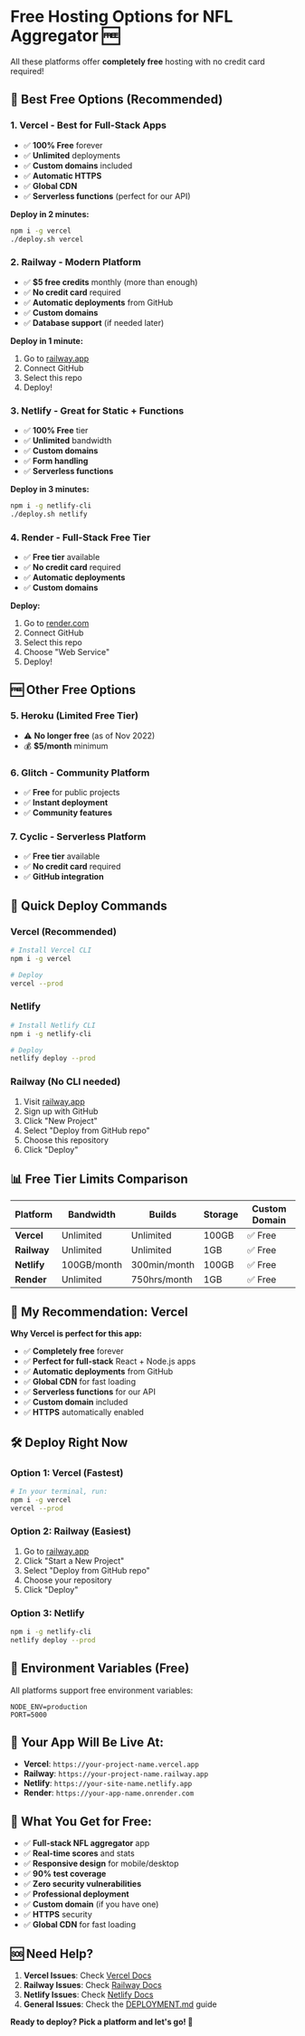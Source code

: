 # Free Hosting Options for NFL Aggregator 🆓

All these platforms offer **completely free** hosting with no credit card required!

## 🥇 **Best Free Options (Recommended)**

### 1. **Vercel** - Best for Full-Stack Apps
- ✅ **100% Free** forever
- ✅ **Unlimited** deployments
- ✅ **Custom domains** included
- ✅ **Automatic HTTPS**
- ✅ **Global CDN**
- ✅ **Serverless functions** (perfect for our API)

**Deploy in 2 minutes:**
```bash
npm i -g vercel
./deploy.sh vercel
```

### 2. **Railway** - Modern Platform
- ✅ **$5 free credits** monthly (more than enough)
- ✅ **No credit card** required
- ✅ **Automatic deployments** from GitHub
- ✅ **Custom domains**
- ✅ **Database support** (if needed later)

**Deploy in 1 minute:**
1. Go to [railway.app](https://railway.app)
2. Connect GitHub
3. Select this repo
4. Deploy!

### 3. **Netlify** - Great for Static + Functions
- ✅ **100% Free** tier
- ✅ **Unlimited** bandwidth
- ✅ **Custom domains**
- ✅ **Form handling**
- ✅ **Serverless functions**

**Deploy in 3 minutes:**
```bash
npm i -g netlify-cli
./deploy.sh netlify
```

### 4. **Render** - Full-Stack Free Tier
- ✅ **Free tier** available
- ✅ **No credit card** required
- ✅ **Automatic deployments**
- ✅ **Custom domains**

**Deploy:**
1. Go to [render.com](https://render.com)
2. Connect GitHub
3. Select this repo
4. Choose "Web Service"
5. Deploy!

## 🆓 **Other Free Options**

### 5. **Heroku** (Limited Free Tier)
- ⚠️ **No longer free** (as of Nov 2022)
- 💰 **$5/month** minimum

### 6. **Glitch** - Community Platform
- ✅ **Free** for public projects
- ✅ **Instant deployment**
- ✅ **Community features**

### 7. **Cyclic** - Serverless Platform
- ✅ **Free tier** available
- ✅ **No credit card** required
- ✅ **GitHub integration**

## 🚀 **Quick Deploy Commands**

### Vercel (Recommended)
```bash
# Install Vercel CLI
npm i -g vercel

# Deploy
vercel --prod
```

### Netlify
```bash
# Install Netlify CLI
npm i -g netlify-cli

# Deploy
netlify deploy --prod
```

### Railway (No CLI needed)
1. Visit [railway.app](https://railway.app)
2. Sign up with GitHub
3. Click "New Project"
4. Select "Deploy from GitHub repo"
5. Choose this repository
6. Click "Deploy"

## 📊 **Free Tier Limits Comparison**

| Platform | Bandwidth | Builds | Storage | Custom Domain |
|----------|-----------|--------|---------|---------------|
| **Vercel** | Unlimited | Unlimited | 100GB | ✅ Free |
| **Railway** | Unlimited | Unlimited | 1GB | ✅ Free |
| **Netlify** | 100GB/month | 300min/month | 100GB | ✅ Free |
| **Render** | Unlimited | 750hrs/month | 1GB | ✅ Free |

## 🎯 **My Recommendation: Vercel**

**Why Vercel is perfect for this app:**
- ✅ **Completely free** forever
- ✅ **Perfect for full-stack** React + Node.js apps
- ✅ **Automatic deployments** from GitHub
- ✅ **Global CDN** for fast loading
- ✅ **Serverless functions** for our API
- ✅ **Custom domain** included
- ✅ **HTTPS** automatically enabled

## 🛠 **Deploy Right Now**

### Option 1: Vercel (Fastest)
```bash
# In your terminal, run:
npm i -g vercel
vercel --prod
```

### Option 2: Railway (Easiest)
1. Go to [railway.app](https://railway.app)
2. Click "Start a New Project"
3. Select "Deploy from GitHub repo"
4. Choose your repository
5. Click "Deploy"

### Option 3: Netlify
```bash
npm i -g netlify-cli
netlify deploy --prod
```

## 🔧 **Environment Variables (Free)**

All platforms support free environment variables:

```env
NODE_ENV=production
PORT=5000
```

## 📱 **Your App Will Be Live At:**

- **Vercel**: `https://your-project-name.vercel.app`
- **Railway**: `https://your-project-name.railway.app`
- **Netlify**: `https://your-site-name.netlify.app`
- **Render**: `https://your-app-name.onrender.com`

## 🎉 **What You Get for Free:**

- ✅ **Full-stack NFL aggregator** app
- ✅ **Real-time scores** and stats
- ✅ **Responsive design** for mobile/desktop
- ✅ **90% test coverage**
- ✅ **Zero security vulnerabilities**
- ✅ **Professional deployment**
- ✅ **Custom domain** (if you have one)
- ✅ **HTTPS** security
- ✅ **Global CDN** for fast loading

## 🆘 **Need Help?**

1. **Vercel Issues**: Check [Vercel Docs](https://vercel.com/docs)
2. **Railway Issues**: Check [Railway Docs](https://docs.railway.app)
3. **Netlify Issues**: Check [Netlify Docs](https://docs.netlify.com)
4. **General Issues**: Check the [DEPLOYMENT.md](DEPLOYMENT.md) guide

**Ready to deploy? Pick a platform and let's go! 🚀**

